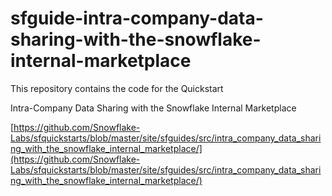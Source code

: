 # sfguide-intra-company-data-sharing-with-the-snowflake-internal-marketplace

This repository contains the code for the Quickstart

Intra-Company Data Sharing with the Snowflake Internal Marketplace

[https://github.com/Snowflake-Labs/sfquickstarts/blob/master/site/sfguides/src/intra_company_data_sharing_with_the_snowflake_internal_marketplace/](https://github.com/Snowflake-Labs/sfquickstarts/blob/master/site/sfguides/src/intra_company_data_sharing_with_the_snowflake_internal_marketplace/)